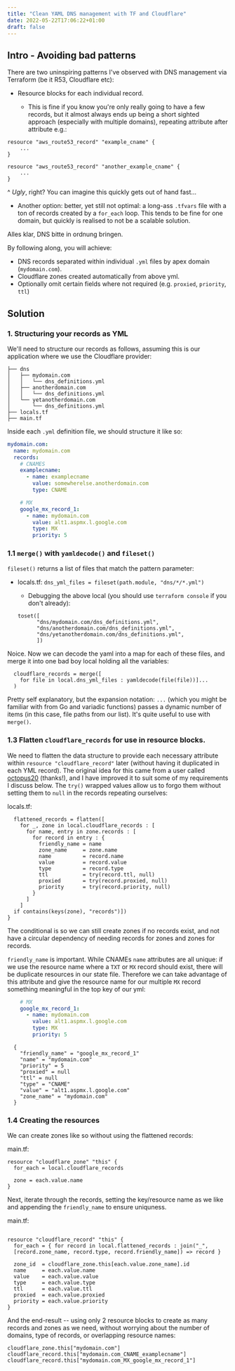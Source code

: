 ```yaml
---
title: "Clean YAML DNS management with TF and Cloudflare"
date: 2022-05-22T17:06:22+01:00
draft: false
---
```


## Intro - Avoiding bad patterns 
There are two uninspiring patterns I've observed with DNS management via Terraform (be it R53, Cloudflare etc):
  
- Resource blocks for each individual record.   
  
  - This is fine if you know you're only really going to have a few records, but it almost always ends up being a short sighted approach (especially with multiple domains), repeating attribute after attribute e.g.:

```hcl
resource "aws_route53_record" "example_cname" {
    ...
}

resource "aws_route53_record" "another_example_cname" {
    ...
}
```

^ *Ugly*, right? You can imagine this quickly gets out of hand fast...

- Another option: better, yet still not optimal: a long-ass `.tfvars` file with a ton of records created by a `for_each` loop. This tends to be fine for one domain, but quickly is realised to not be a scalable solution.

Alles klar, DNS bitte in ordnung bringen.

By following along, you will achieve:
- DNS records separated within individual `.yml` files by apex domain (`mydomain.com`).
- Cloudflare zones created automatically from above yml.
- Optionally omit certain fields where not required (e.g. `proxied`, `priority`, `ttl`) 

## Solution
### 1. Structuring your records as YML
We'll need to structure our records as follows, assuming this is our application where we use the Cloudflare provider:

```
├── dns
│   ├── mydomain.com
│   │   └── dns_definitions.yml
│   ├── anotherdomain.com
│   │   └── dns_definitions.yml
│   └── yetanotherdomain.com
│       └── dns_definitions.yml
├── locals.tf
├── main.tf
```

Inside each `.yml` definition file, we should structure it like so:

```yml
mydomain.com:
  name: mydomain.com
  records:
    # CNAMES
    examplecname:
      - name: examplecname
        value: somewherelse.anotherdomain.com
        type: CNAME

    # MX
    google_mx_record_1:
      - name: mydomain.com
        value: alt1.aspmx.l.google.com
        type: MX
        priority: 5
```

### 1.1 `merge()` with `yamldecode()` and `fileset()`
`fileset()` returns a list of files that match the pattern parameter:

- locals.tf: `dns_yml_files = fileset(path.module, "dns/*/*.yml")`
  - Debugging the above local (you should use `terraform console` if you don't already):

  ```hcl
  toset([
        "dns/mydomain.com/dns_definitions.yml",
        "dns/anotherdomain.com/dns_definitions.yml",
        "dns/yetanotherdomain.com/dns_definitions.yml",
        ])
    ```

Noice. Now we can decode the yaml into a map for each of these files, and merge it into one bad boy local holding all the variables:

```hcl
  cloudflare_records = merge([
    for file in local.dns_yml_files : yamldecode(file(file))]...
  )
```

Pretty self explanatory, but the expansion notation: `...` (which you might be familiar with from Go and variadic functions) passes a dynamic number of items (in this case, file paths from our list). It's quite useful to use with `merge()`.

### 1.3 Flatten `cloudflare_records` for use in resource blocks.
We need to flatten the data structure to provide each necessary attribute within `resource "cloudflare_record"` later (without having it duplicated in each YML record). The original idea for this came from a user called [octopus20](https://github.com/octopus20/terraform-cloudflare/blob/main/dns_management/main.tf) (thanks!), and I have improved it to suit some of my requirements I discuss below. The `try()` wrapped values allow us to forgo them without setting them to `null` in the records repeating ourselves:

locals.tf:
```hcl
  flattened_records = flatten([
    for _, zone in local.cloudflare_records : [
      for name, entry in zone.records : [
        for record in entry : {
          friendly_name = name
          zone_name     = zone.name
          name          = record.name
          value         = record.value
          type          = record.type
          ttl           = try(record.ttl, null)
          proxied       = try(record.proxied, null)
          priority      = try(record.priority, null)
        }
      ]
    ]
  if contains(keys(zone), "records")])
}
```
The conditional is so we can still create zones if no records exist, and not have a circular dependency of needing records for zones and zones for records.

`friendly_name` is important. While CNAMEs `name` attributes are all unique: if we use the resource name where a `TXT` or `MX` record should exist, there will be duplicate resources in our state file. Therefore we can take advantage of this attribute and give the resource name for our multiple `MX` record something meaningful in the top key of our yml:

```yaml
    # MX
    google_mx_record_1:
      - name: mydomain.com
        value: alt1.aspmx.l.google.com
        type: MX
        priority: 5
```

```hcl
  {
    "friendly_name" = "google_mx_record_1"
    "name" = "mydomain.com"
    "priority" = 5
    "proxied" = null
    "ttl" = null
    "type" = "CNAME"
    "value" = "alt1.aspmx.l.google.com"
    "zone_name" = "mydomain.com"
  }
```

### 1.4 Creating the resources
We can create zones like so without using the flattened records:

main.tf: 
```hcl
resource "cloudflare_zone" "this" {
  for_each = local.cloudflare_records

  zone = each.value.name
}
```

Next, iterate through the records, setting the key/resource name as we like and appending the `friendly_name` to ensure uniquness.

main.tf: 
```hcl

resource "cloudflare_record" "this" {
  for_each = { for record in local.flattened_records : join("_",
  [record.zone_name, record.type, record.friendly_name]) => record }

  zone_id  = cloudflare_zone.this[each.value.zone_name].id
  name     = each.value.name
  value    = each.value.value
  type     = each.value.type
  ttl      = each.value.ttl
  proxied  = each.value.proxied
  priority = each.value.priority
}
```


And the end-result -- using only 2 resource blocks to create as many records and zones as we need, without worrying about the number of domains, type of records, or overlapping resource names:
```hcl
cloudflare_zone.this["mydomain.com"]
cloudflare_record.this["mydomain.com_CNAME_examplecname"]
cloudflare_record.this["mydomain.com_MX_google_mx_record_1"]
```
